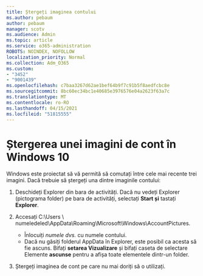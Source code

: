 ```yaml
---
title: Ștergeți imaginea contului
ms.author: pebaum
author: pebaum
manager: scotv
ms.audience: Admin
ms.topic: article
ms.service: o365-administration
ROBOTS: NOINDEX, NOFOLLOW
localization_priority: Normal
ms.collection: Adm_O365
ms.custom:
- "3452"
- "9001439"
ms.openlocfilehash: c7baa3267d62ae1bef64b9f7c91b5f8aedfcbc8e
ms.sourcegitcommit: 8bc60ec34bc1e40685e3976576e04a2623f63a7c
ms.translationtype: MT
ms.contentlocale: ro-RO
ms.lasthandoff: 04/15/2021
ms.locfileid: "51815555"
---
```

# <a name="delete-an-account-picture-in-windows-10"></a>Ștergerea unei imagini de cont în Windows 10

Windows este proiectat să vă permită să comutați între cele mai recente trei imagini. Dacă trebuie să ștergeți una dintre imaginile contului:

1. Deschideți Explorer din bara de activități. Dacă nu vedeți Explorer (pictograma folder) pe bara de activități, selectați **Start și** tastați **Explorer**.

2. Accesați C:\Users \\ numeledeled\AppData\Roaming\Microsoft\Windows\AccountPictures. 
    - Înlocuiți *numele dvs.* cu numele contului.
    - Dacă nu găsiți folderul AppData în Explorer, este posibil ca acesta să fie ascuns. Bifați **setarea Vizualizare** și bifați caseta de selectare Elemente **ascunse** pentru a afișa toate elementele dintr-un folder.

3. Ștergeți imaginea de cont pe care nu mai doriți să o utilizați.
 
 